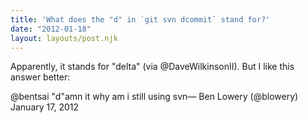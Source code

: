 ```yaml
---
title: 'What does the "d" in `git svn dcommit` stand for?'
date: "2012-01-18"
layout: layouts/post.njk
---
```


Apparently, it stands for "delta" (via @DaveWilkinsonII). But I like this answer
better:

@bentsai "d"amn it why am i still using svn— Ben Lowery (@blowery) January 17,
2012
